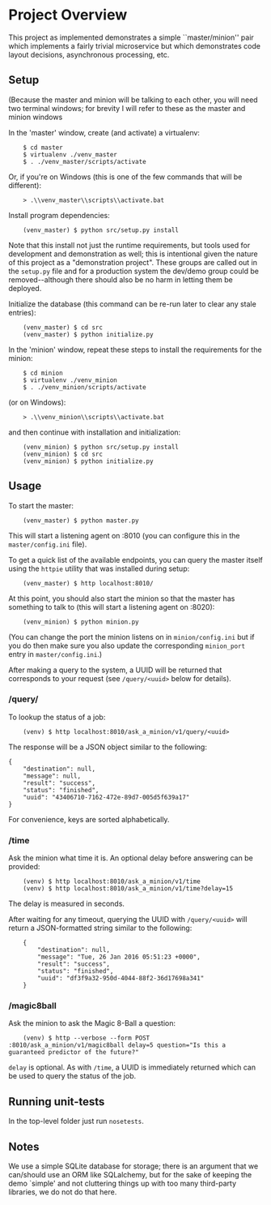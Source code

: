 # Project Overview

This project as implemented demonstrates a simple ``master/minion'' pair
which implements a fairly trivial microservice but which demonstrates code
layout decisions, asynchronous processing, etc.

## Setup
(Because the master and minion will be talking to each other, you will need two
terminal windows; for brevity I will refer to these as the master and minion
windows

In the 'master' window, create (and activate) a virtualenv:

		$ cd master
		$ virtualenv ./venv_master
		$ . ./venv_master/scripts/activate

Or, if you're on Windows (this is one of the few commands that will be different):

		> .\\venv_master\\scripts\\activate.bat

Install program dependencies:

		(venv_master) $ python src/setup.py install

Note that this install not just the runtime requirements, but tools used for
development and demonstration as well; this is intentional given the nature
of this project as a "demonstration project".  These groups are called out
in the `setup.py` file and for a production system the dev/demo group could
be removed--although there should also be no harm in letting them be deployed.

Initialize the database (this command can be re-run later to clear any stale
entries):

		(venv_master) $ cd src
		(venv_master) $ python initialize.py

In the 'minion' window, repeat these steps to install the requirements for
the minion:

		$ cd minion
		$ virtualenv ./venv_minion
		$ . ./venv_minion/scripts/activate

(or on Windows):

		> .\\venv_minion\\scripts\\activate.bat

and then continue with installation and initialization:

		(venv_minion) $ python src/setup.py install
		(venv_minion) $ cd src
		(venv_minion) $ python initialize.py

## Usage

To start the master:

		(venv_master) $ python master.py

This will start a listening agent on :8010 (you can configure this in the
`master/config.ini` file).

To get a quick list of the available endpoints, you can query the master
itself using the `httpie` utility that was installed during setup:

		(venv_master) $ http localhost:8010/

At this point, you should also start the minion so that the master has
something to talk to (this will start a listening agent on :8020):

		(venv_minion) $ python minion.py

(You can change the port the minion listens on in `minion/config.ini` but if
you do then make sure you also update the corresponding `minion_port` entry in
`master/config.ini`.)

After making a query to the system, a UUID will be returned that corresponds
to your request (see `/query/<uuid>` below for details).

### /query/<uuid>

To lookup the status of a job:

		(venv) $ http localhost:8010/ask_a_minion/v1/query/<uuid>

The response will be a JSON object similar to the following:

	{
		"destination": null,
		"message": null,
		"result": "success",
		"status": "finished",
		"uuid": "43406710-7162-472e-89d7-005d5f639a17"
	}

For convenience, keys are sorted alphabetically.

### /time

Ask the minion what time it is.  An optional delay before answering can be
provided:

		(venv) $ http localhost:8010/ask_a_minion/v1/time
		(venv) $ http localhost:8010/ask_a_minion/v1/time?delay=15

The delay is measured in seconds.

After waiting for any timeout, querying the UUID with `/query/<uuid>` will
return a JSON-formatted string similar to the following:

		{
			"destination": null,
			"message": "Tue, 26 Jan 2016 05:51:23 +0000",
			"result": "success",
			"status": "finished",
			"uuid": "df3f9a32-950d-4044-88f2-36d17698a341"
		}

### /magic8ball

Ask the minion to ask the Magic 8-Ball a question:

		(venv) $ http --verbose --form POST :8010/ask_a_minion/v1/magic8ball delay=5 question="Is this a guaranteed predictor of the future?"

`delay` is optional.  As with `/time`, a UUID is immediately returned which
can be used to query the status of the job.

## Running unit-tests

In the top-level folder just run `nosetests`.

## Notes

We use a simple SQLite database for storage; there is an argument that we
can/should use an ORM like SQLalchemy, but for the sake of keeping the demo
`simple' and not cluttering things up with too many third-party libraries, we
do not do that here.
